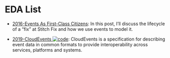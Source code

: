 # EDA List

- [2016-Events As First-Class Citizens](https://parg.co/UMx): In this post, I’ll discuss the lifecycle of a “fix” at Stitch Fix and how we use events to model it.

- [2019-CloudEvents ![code](https://shorturl.at/dlxyK)](https://github.com/cloudevents/spec): CloudEvents is a specification for describing event data in common formats to provide interoperability across services, platforms and systems.

